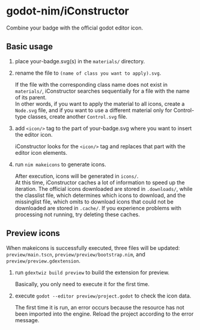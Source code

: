 # godot-nim/iConstructor

Combine your badge with the official godot editor icon.

## Basic usage

1. place your-badge.svg(s) in the `materials/` directory.

2. rename the file to `(name of class you want to apply).svg`.

   If the file with the corresponding class name does not exist in `materials/`, iConstructor searches sequentially for a file with the name of its parent.  
   In other words, if you want to apply the material to all icons, create a `Node.svg` file, and if you want to use a different material only for Control-type classes, create another `Control.svg` file.

3. add `<icon/>` tag to the part of your-badge.svg where you want to insert the editor icon.

   iConstructor looks for the `<icon/>` tag and replaces that part with the editor icon elements.

4. run `nim makeicons` to generate icons.

   After execution, icons will be generated in `icons/`.  
   At this time, iConstructor caches a lot of information to speed up the iteration. The official icons downloaded are stored in `.downloads/`, while the classlist file, which determines which icons to download, and the missinglist file, which omits to download icons that could not be downloaded are stored in `.cache/`. If you experience problems with processing not running, try deleting these caches.

## Preview icons

When makeicons is successfully executed, three files will be updated: `preview/main.tscn`, `preview/preview/bootstrap.nim`, and `preview/preview.gdextension`.

1. run `gdextwiz build preview` to build the extension for preview.

   Basically, you only need to execute it for the first time.

2. execute `godot --editor preview/project.godot` to check the icon data.

   The first time it is run, an error occurs because the resource has not been imported into the engine. Reload the project according to the error message.
